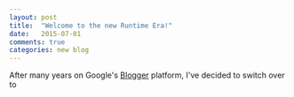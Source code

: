```yaml
---
layout: post
title:  "Welcome to the new Runtime Era!"
date:   2015-07-01
comments: true
categories: new blog
---
```


After many years on Google's [Blogger](http://www.blogger.com) platform, I've decided to switch over to 
